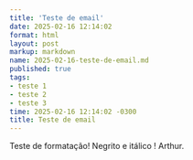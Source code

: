 ```yaml
---
title: 'Teste de email'
date: 2025-02-16 12:14:02
format: html
layout: post
markup: markdown
name: 2025-02-16-teste-de-email.md
published: true
tags: 
- teste 1
- teste 2
- teste 3
time: 2025-02-16 12:14:02 -0300
title: Teste de email
---
```

Teste de formatação! Negrito e itálico ! Arthur.